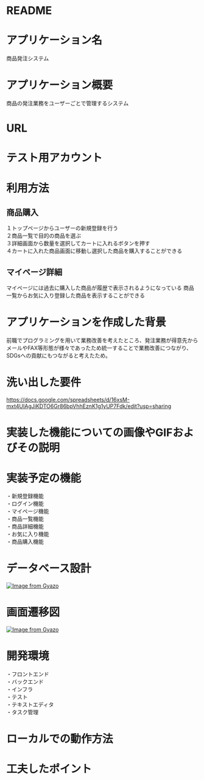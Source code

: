 # README

# アプリケーション名
商品発注システム

# アプリケーション概要
商品の発注業務をユーザーごとで管理するシステム

# URL

# テスト用アカウント

# 利用方法
## 商品購入
１トップページからユーザーの新規登録を行う  
２商品一覧で目的の商品を選ぶ  
３詳細画面から数量を選択してカートに入れるボタンを押す  
４カートに入れた商品画面に移動し選択した商品を購入することができる
## マイページ詳細
マイページには過去に購入した商品が履歴で表示されるようになっている
商品一覧からお気に入り登録した商品を表示することができる

# アプリケーションを作成した背景
前職でプログラミングを用いて業務改善を考えたところ、発注業務が得意先からメールやFAX等形態が様々であったため統一することで業務改善につながり、SDGsへの貢献にもつながると考えたため。

# 洗い出した要件
https://docs.google.com/spreadsheets/d/16xsM-mxt4UIAgJiKDTO6Gr86bpVhhEznK1g1yUP7Fdk/edit?usp=sharing

# 実装した機能についての画像やGIFおよびその説明

# 実装予定の機能
・新規登録機能  
・ログイン機能  
・マイページ機能  
・商品一覧機能  
・商品詳細機能  
・お気に入り機能  
・商品購入機能  

# データベース設計
[![Image from Gyazo](https://i.gyazo.com/a29d00056ec8d7c2325ee2506ffbfd4c.png)](https://gyazo.com/a29d00056ec8d7c2325ee2506ffbfd4c)

# 画面遷移図
[![Image from Gyazo](https://i.gyazo.com/39cb3e574f8ba93a967cff2d4592affa.png)](https://gyazo.com/39cb3e574f8ba93a967cff2d4592affa)

# 開発環境
・フロントエンド  
・バックエンド  
・インフラ  
・テスト  
・テキストエディタ  
・タスク管理  

# ローカルでの動作方法

# 工夫したポイント